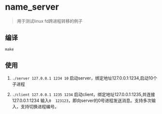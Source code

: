 # name_server
> 用于测试linux fd跨进程转移的例子

## 编译
`make`

## 使用
1. `./server 127.0.0.1 1234 10`
 启动server，绑定地址127.0.0.1:1234,启动10个子进程

2. `./client 127.0.0.1 1235 1234`
  启动client，绑定地址127.0.0.1:1235,并连接127.0.0.1:1234
  输入`0  123123`，即向server的0号进程发送消息。支持多次输入，支持切换进程编号。

